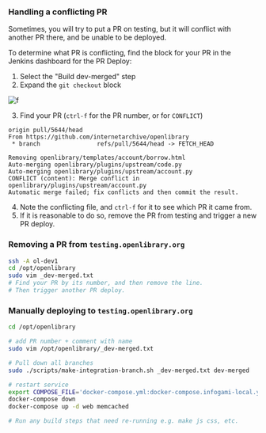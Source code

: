 ### Handling a conflicting PR
Sometimes, you will try to put a PR on testing, but it will conflict with another PR there, and be unable to be deployed.

To determine what PR is conflicting, find the block for your PR in the Jenkins dashboard for the PR Deploy:

1. Select the "Build dev-merged" step
2. Expand the `git checkout` block

![f](https://github.com/internetarchive/openlibrary/wiki/images/Screenshot%202021-09-28%20123145.jpg)

3. Find your PR (`ctrl-f` for the PR number, or for `CONFLICT`)

```
origin pull/5644/head  
From https://github.com/internetarchive/openlibrary
 * branch                refs/pull/5644/head -> FETCH_HEAD

Removing openlibrary/templates/account/borrow.html
Auto-merging openlibrary/plugins/upstream/code.py
Auto-merging openlibrary/plugins/upstream/account.py
CONFLICT (content): Merge conflict in openlibrary/plugins/upstream/account.py
Automatic merge failed; fix conflicts and then commit the result.
```

4. Note the conflicting file, and `ctrl-f` for it to see which PR it came from.
5. If it is reasonable to do so, remove the PR from testing and trigger a new PR deploy.

### Removing a PR from `testing.openlibrary.org`

```sh
ssh -A ol-dev1
cd /opt/openlibrary
sudo vim _dev-merged.txt
# Find your PR by its number, and then remove the line.
# Then trigger another PR deploy.
```

### Manually deploying to `testing.openlibrary.org`

```sh
cd /opt/openlibrary

# add PR number + comment with name
sudo vim /opt/openlibrary/_dev-merged.txt

# Pull down all branches
sudo ./scripts/make-integration-branch.sh _dev-merged.txt dev-merged

# restart service
export COMPOSE_FILE='docker-compose.yml:docker-compose.infogami-local.yml:docker-compose.staging.yml'
docker-compose down
docker-compose up -d web memcached

# Run any build steps that need re-running e.g. make js css, etc.
```